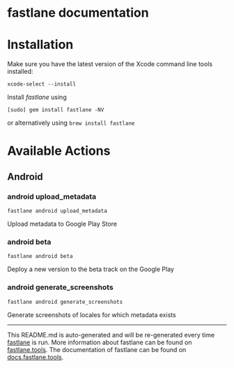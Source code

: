 fastlane documentation
================
# Installation

Make sure you have the latest version of the Xcode command line tools installed:

```
xcode-select --install
```

Install _fastlane_ using
```
[sudo] gem install fastlane -NV
```
or alternatively using `brew install fastlane`

# Available Actions
## Android
### android upload_metadata
```
fastlane android upload_metadata
```
Upload metadata to Google Play Store
### android beta
```
fastlane android beta
```
Deploy a new version to the beta track on the Google Play
### android generate_screenshots
```
fastlane android generate_screenshots
```
Generate screenshots of locales for which metadata exists

----

This README.md is auto-generated and will be re-generated every time [fastlane](https://fastlane.tools) is run.
More information about fastlane can be found on [fastlane.tools](https://fastlane.tools).
The documentation of fastlane can be found on [docs.fastlane.tools](https://docs.fastlane.tools).
